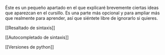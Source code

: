 Éste es un pequeño apartado en el que explicaré brevemente ciertas ideas que aparezcan en el cursillo. Es una parte más opcional y para ampliar más que realmente para aprender, así que siéntete libre de ignorarlo si quieres. 

[[Resaltado de sintaxis]]

[[Autocompletado de sintaxis]]

[[Versiones de python]]